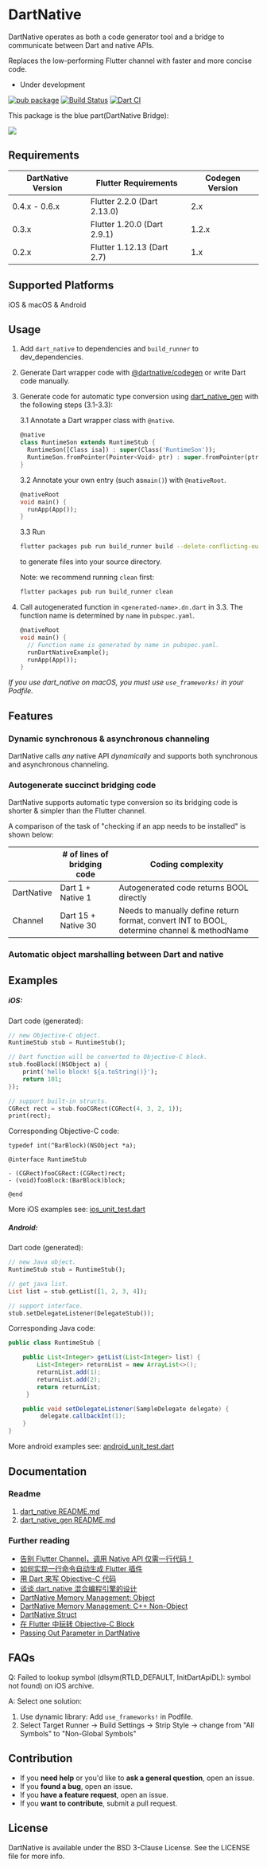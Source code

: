 # DartNative

DartNative operates as both a code generator tool and a bridge to communicate between Dart and native APIs.

Replaces the low-performing Flutter channel with faster and more concise code.

* Under development

[![pub package](https://img.shields.io/pub/v/dart_native.svg)](https://pub.dev/packages/dart_native)
[![Build Status](https://app.travis-ci.com/dart-native/dart_native.svg?branch=master)](https://app.travis-ci.com/dart-native/dart_native)
[![Dart CI](https://github.com/dart-native/dart_native/actions/workflows/dart.yml/badge.svg)](https://github.com/dart-native/dart_native/actions/workflows/dart.yml)

This package is the blue part(DartNative Bridge):

![](images/dartnative.png)

## Requirements

| DartNative Version | Flutter Requirements | Codegen Version |
| --- | --- | --- |
| 0.4.x - 0.6.x | Flutter 2.2.0 (Dart 2.13.0) | 2.x |
| 0.3.x | Flutter 1.20.0 (Dart 2.9.1) | 1.2.x |
| 0.2.x | Flutter 1.12.13 (Dart 2.7) | 1.x |

## Supported Platforms

iOS & macOS & Android

## Usage

1. Add ```dart_native``` to dependencies and ```build_runner``` to dev_dependencies.

2. Generate Dart wrapper code with [@dartnative/codegen](https://www.npmjs.com/package/@dartnative/codegen) or write Dart code manually.

3. Generate code for automatic type conversion using [dart_native_gen](https://pub.dev/packages/dart_native_gen) with the following steps (3.1-3.3):

   3.1 Annotate a Dart wrapper class with `@native`.
    ```dart
    @native
    class RuntimeSon extends RuntimeStub {
      RuntimeSon([Class isa]) : super(Class('RuntimeSon'));
      RuntimeSon.fromPointer(Pointer<Void> ptr) : super.fromPointer(ptr);
    }
    ```
  
   3.2 Annotate your own entry (such as`main()`) with `@nativeRoot`.

    ```dart
    @nativeRoot
    void main() {
      runApp(App());
    }
    ```

    3.3 Run  
    ```bash 
    flutter packages pub run build_runner build --delete-conflicting-outputs 
    ```
    to generate files into your source directory.

    Note: we recommend running `clean` first:

    ```bash
    flutter packages pub run build_runner clean
    ```

4. Call autogenerated function in `<generated-name>.dn.dart` in 3.3. The function name is determined by `name` in `pubspec.yaml`.

    ```dart
    @nativeRoot
    void main() {
      // Function name is generated by name in pubspec.yaml.
      runDartNativeExample(); 
      runApp(App());
    }
    ```

*If you use dart_native on macOS, you must use `use_frameworks!` in your Podfile.*

## Features

### Dynamic synchronous & asynchronous channeling

DartNative calls *any* native API *dynamically* and supports both synchronous and asynchronous channeling. 

### Autogenerate succinct bridging code

DartNative supports automatic type conversion so its bridging code is shorter & simpler than the Flutter channel.

A comparison of the task of "checking if an app needs to be installed" is shown below:

| | # of lines of bridging code | Coding complexity |
| --- | --- | --- |
| DartNative | Dart 1 + Native 1 | Autogenerated code returns BOOL directly |
| Channel | Dart 15 + Native 30 | Needs to manually define return format, convert INT to BOOL, determine channel & methodName |

### Automatic object marshalling between Dart and native

## Examples
##### iOS:

Dart code (generated):

```dart
// new Objective-C object.
RuntimeStub stub = RuntimeStub();

// Dart function will be converted to Objective-C block.
stub.fooBlock((NSObject a) {
    print('hello block! ${a.toString()}');
    return 101;
});

// support built-in structs.
CGRect rect = stub.fooCGRect(CGRect(4, 3, 2, 1));
print(rect);

```
Corresponding Objective-C code:

```objc
typedef int(^BarBlock)(NSObject *a);

@interface RuntimeStub

- (CGRect)fooCGRect:(CGRect)rect;
- (void)fooBlock:(BarBlock)block;

@end
```

More iOS examples see: [ios_unit_test.dart](/dart_native/example/lib/ios/unit_test.dart)

##### Android:

Dart code (generated):
```dart
// new Java object.
RuntimeStub stub = RuntimeStub();

// get java list.
List list = stub.getList([1, 2, 3, 4]);

// support interface.
stub.setDelegateListener(DelegateStub());

```
Corresponding Java code:

```java
public class RuntimeStub {

    public List<Integer> getList(List<Integer> list) {
        List<Integer> returnList = new ArrayList<>();
        returnList.add(1);
        returnList.add(2);
        return returnList;
     }

    public void setDelegateListener(SampleDelegate delegate) {
         delegate.callbackInt(1);
    }
}
```
More android examples see: [android_unit_test.dart](/dart_native/example/lib/android/unit_test.dart)
## Documentation

### Readme

1. [dart_native README.md](/dart_native/README.md)
2. [dart_native_gen README.md](/dart_native_gen/README.md)

### Further reading

- [告别 Flutter Channel，调用 Native API 仅需一行代码！](http://yulingtianxia.com/blog/2020/06/25/Codegen-for-DartNative/)
- [如何实现一行命令自动生成 Flutter 插件](http://yulingtianxia.com/blog/2020/07/25/How-to-Implement-Codegen/)
- [用 Dart 来写 Objective-C 代码](http://yulingtianxia.com/blog/2019/10/27/Write-Objective-C-Code-using-Dart/)
- [谈谈 dart_native 混合编程引擎的设计](http://yulingtianxia.com/blog/2019/11/28/DartObjC-Design/)
- [DartNative Memory Management: Object](http://yulingtianxia.com/blog/2019/12/26/DartObjC-Memory-Management-Object/)
- [DartNative Memory Management: C++ Non-Object](http://yulingtianxia.com/blog/2020/01/31/DartNative-Memory-Management-Cpp-Non-Object/)
- [DartNative Struct](http://yulingtianxia.com/blog/2020/02/24/DartNative-Struct/)
- [在 Flutter 中玩转 Objective-C Block](http://yulingtianxia.com/blog/2020/03/28/Using-Objective-C-Block-in-Flutter/)
- [Passing Out Parameter in DartNative](http://yulingtianxia.com/blog/2020/04/25/Passing-Out-Parameter-in-DartNative/)

## FAQs

Q: Failed to lookup symbol (dlsym(RTLD_DEFAULT, InitDartApiDL): symbol not found) on iOS archive.

A: Select one solution:
   1. Use dynamic library: Add `use_frameworks!` in Podfile.
   2. Select Target Runner -> Build Settings -> Strip Style -> change from "All Symbols" to "Non-Global Symbols"

## Contribution

- If you **need help** or you'd like to **ask a general question**, open an issue.
- If you **found a bug**, open an issue.
- If you **have a feature request**, open an issue.
- If you **want to contribute**, submit a pull request.

## License

DartNative is available under the BSD 3-Clause License. See the LICENSE file for more info.
